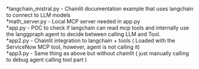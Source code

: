 *langchain_mistral.py - Chainlit documentation example that uses langchain to connect to LLM models <br>
*math_server.py - Local MCP server needed in app.py <br>
*app.py - POC to check if langchain can read mcp tools and internally use the langgpraph agent to decide between calling LLM and Tool. <br>
*app2.py - Chainlit integration to langchain + tools ( Loaded with the ServiceNow MCP tool, however, agent is not calling it) <br>
*app3.py - Same thing as above but without chainlit ( just manually calling to debug agent calling tool part ) <br>
